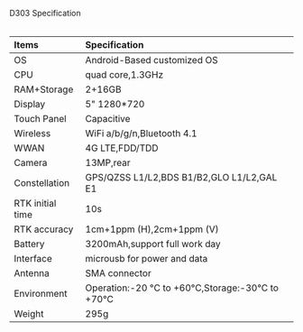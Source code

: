 <span id="dev_docs" class="markdown-body-normal-header">D303 Specification
</span>
<br>
<br>

  | Items | Specification |
  | :----- | :----- |
  | OS | Android-Based customized OS |
  | CPU | quad core,1.3GHz |
  | RAM+Storage | 2+16GB |
  | Display | 5" 1280*720 |
  | Touch Panel | Capacitive |
  | Wireless | WiFi a/b/g/n,Bluetooth 4.1 |
  | WWAN | 4G LTE,FDD/TDD |
  | Camera | 13MP,rear |
  | Constellation | GPS/QZSS L1/L2,BDS B1/B2,GLO L1/L2,GAL E1 |
  | RTK initial time | 10s |
  | RTK accuracy | 1cm+1ppm (H),2cm+1ppm (V) |
  | Battery | 3200mAh,support full work day |
  | Interface | microusb for power and data |
  | Antenna | SMA connector |
  | Environment | Operation:-20 &deg;C to +60&deg;C,Storage:-30&deg;C to +70&deg;C |
  | Weight | 295g |
  